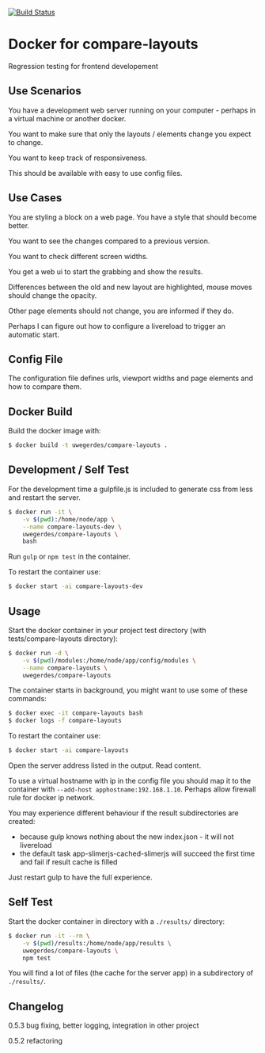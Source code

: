 [![Build Status](https://travis-ci.org/UweGerdes/docker-compare-layouts.svg?branch=master)](https://travis-ci.org/UweGerdes/docker-compare-layouts)

# Docker for compare-layouts

Regression testing for frontend developement

## Use Scenarios

You have a development web server running on your computer - perhaps in a virtual machine or another docker.

You want to make sure that only the layouts / elements change you expect to change.

You want to keep track of responsiveness.

This should be available with easy to use config files.

## Use Cases

You are styling a block on a web page. You have a style that should become better.

You want to see the changes compared to a previous version.

You want to check different screen widths.

You get a web ui to start the grabbing and show the results.

Differences between the old and new layout are highlighted, mouse moves should change the opacity.

Other page elements should not change, you are informed if they do.

Perhaps I can figure out how to configure a livereload to trigger an automatic start.

## Config File

The configuration file defines urls, viewport widths and page elements and how to compare them.

## Docker Build

Build the docker image with:

```bash
$ docker build -t uwegerdes/compare-layouts .
```

## Development / Self Test

For the development time a gulpfile.js is included to generate css from less and restart the server.

```bash
$ docker run -it \
	-v $(pwd):/home/node/app \
	--name compare-layouts-dev \
	uwegerdes/compare-layouts \
	bash
```

Run `gulp` or `npm test` in the container.

To restart the container use:

```bash
$ docker start -ai compare-layouts-dev
```

## Usage

Start the docker container in your project test directory (with tests/compare-layouts directory):

```bash
$ docker run -d \
	-v $(pwd)/modules:/home/node/app/config/modules \
	--name compare-layouts \
	uwegerdes/compare-layouts
```

The container starts in background, you might want to use some of these commands:

```bash
$ docker exec -it compare-layouts bash
$ docker logs -f compare-layouts
```

To restart the container use:

```bash
$ docker start -ai compare-layouts
```

Open the server address listed in the output. Read content.

To use a virtual hostname with ip in the config file you should map it to the container with `--add-host apphostname:192.168.1.10`. Perhaps allow firewall rule for docker ip network.

You may experience different behaviour if the result subdirectories are created:

- because gulp knows nothing about the new index.json - it will not livereload
- the default task app-slimerjs-cached-slimerjs will succeed the first time and fail if result cache is filled

Just restart gulp to have the full experience.

## Self Test

Start the docker container in directory with a `./results/` directory:

```bash
$ docker run -it --rm \
	-v $(pwd)/results:/home/node/app/results \
	uwegerdes/compare-layouts \
	npm test
```

You will find a lot of files (the cache for the server app) in a subdirectory of `./results/`.

## Changelog

0.5.3 bug fixing, better logging, integration in other project

0.5.2 refactoring
